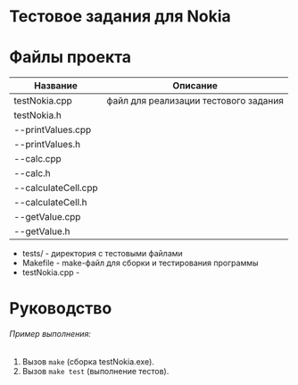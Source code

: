 # Тестовое задания для Nokia

# Файлы проекта
Название | Описание
 --- | --- |
 testNokia.cpp | файл для реализации тестового задания |
 testNokia.h |  |
 --printValues.cpp |  |
 --printValues.h |  |
   --calc.cpp |  |
   --calc.h |  |
     --calculateCell.cpp |  |
     --calculateCell.h |  |
       --getValue.cpp |  |
       --getValue.h |  |
+ tests/ - директория с тестовыми файлами
+ Makefile - make-файл для сборки и тестирования программы
+ testNokia.cpp - 

# Руководство
###### Пример выполнения:
1. Вызов `make` (сборка testNokia.exe).
2. Вызов `make test` (выполнение тестов).
